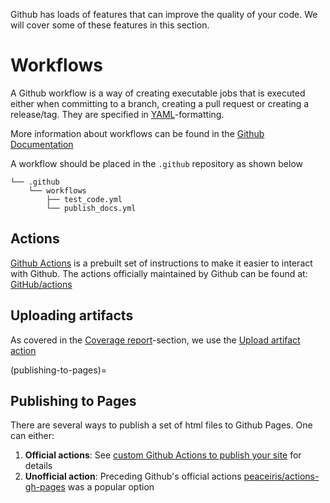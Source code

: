 Github has loads of features that can improve the quality of your code.
We will cover some of these features in this section.


# Workflows
A Github workflow is a way of creating executable jobs that is executed either when committing to a branch, creating a pull request or creating a release/tag.
They are specified in [YAML](https://yaml.org/)-formatting.

More information about workflows can be found in the [Github Documentation](https://docs.github.com/en/actions/using-workflows/about-workflows)

A workflow should be placed in the `.github` repository as shown below
```
└── .github
    └── workflows
        ├── test_code.yml
        └── publish_docs.yml
```

## Actions
[Github Actions](https://github.com/features/actions) is a prebuilt set of instructions to make it easier to interact with Github.
The actions officially maintained by Github can be found at: [GitHub/actions](https://github.com/actions)

## Uploading artifacts
As covered in the [Coverage report](./python-coverage)-section, we use the [Upload artifact action](https://github.com/actions/upload-artifact#readme)

(publishing-to-pages)=
## Publishing to Pages
There are several ways to publish a set of html files to Github Pages.
One can either:
1. __Official actions__: See [custom Github Actions to publish your site](https://docs.github.com/en/pages/getting-started-with-github-pages/configuring-a-publishing-source-for-your-github-pages-site#creating-a-custom-github-actions-workflow-to-publish-your-site) for details
2. __Unofficial action__: Preceding Github's official actions [peaceiris/actions-gh-pages](https://github.com/marketplace/actions/github-pages-action) was a popular option
